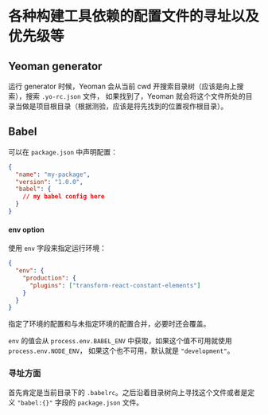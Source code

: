 # 各种构建工具依赖的配置文件的寻址以及优先级等

## Yeoman generator

运行 generator 时候，Yeoman 会从当前 cwd 开搜索目录树（应该是向上搜索），搜索 `.yo-rc.json` 文件，
如果找到了，Yeoman 就会将这个文件所处的目录当做是项目根目录（根据测验，应该是将先找到的位置视作根目录）。

## Babel  

可以在 `package.json` 中声明配置：   

```json
{
  "name": "my-package",
  "version": "1.0.0",
  "babel": {
    // my babel config here
  }
}
```   

#### env option

使用 `env` 字段来指定运行环境：   

```json
{
  "env": {
    "production": {
      "plugins": ["transform-react-constant-elements"]
    }
  }
}
```   

指定了环境的配置和与未指定环境的配置合并，必要时还会覆盖。   

`env` 的值会从 `process.env.BABEL_ENV` 中获取，如果这个值不可用就使用 `process.env.NODE_ENV`，
如果这个也不可用，默认就是 `"development"`。   

### 寻址方面

首先肯定是当前目录下的 `.babelrc`。之后沿着目录树向上寻找这个文件或者是定义 `"babel:{}"` 字段的 `package.json` 文件。
